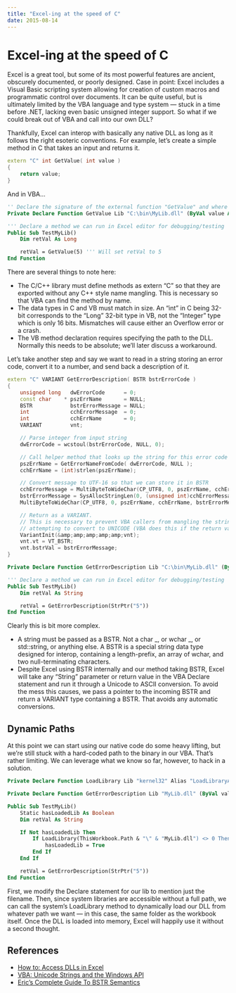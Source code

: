 ```yaml
---
title: "Excel-ing at the speed of C"
date: 2015-08-14
---
```


# Excel-ing at the speed of C

Excel is a great tool, but some of its most powerful features are ancient, obscurely documented, or poorly designed. Case in point: Excel includes a Visual Basic scripting system allowing for creation of custom macros and programmatic control over documents. It can be quite useful, but is ultimately limited by the VBA language and type system — stuck in a time before .NET, lacking even basic unsigned integer support. So what if we could break out of VBA and call into our own DLL?

Thankfully, Excel can interop with basically any native DLL as long as it follows the right esoteric conventions. For example, let’s create a simple method in C that takes an input and returns it.

```cpp
extern "C" int GetValue( int value )
{
    return value;
}
```

And in VBA…

```vb
'' Declare the signature of the external function "GetValue" and where to find it
Private Declare Function GetValue Lib "C:\bin\MyLib.dll" (ByVal value As Long) As Long

''' Declare a method we can run in Excel editor for debugging/testing
Public Sub TestMyLib()
    Dim retVal As Long

    retVal = GetValue(5) ''' Will set retVal to 5
End Function
```

There are several things to note here:

-   The C/C++ library must define methods as extern “C” so that they are exported without any C++ style name mangling. This is necessary so that VBA can find the method by name.
-   The data types in C and VB must match in size. An “int” in C being 32-bit corresponds to the “Long” 32-bit type in VB, not the “Integer” type which is only 16 bits. Mismatches will cause either an Overflow error or a crash.
-   The VB method declaration requires specifying the path to the DLL. Normally this needs to be absolute; we’ll later discuss a workaround.

Let’s take another step and say we want to read in a string storing an error code, convert it to a number, and send back a description of it.

```cpp
extern "C" VARIANT GetErrorDescription( BSTR bstrErrorCode )
{
    unsigned long   dwErrorCode      = 0;
    const char    * pszErrName       = NULL;
    BSTR            bstrErrorMessage = NULL;
    int             cchErrorMessage  = 0;
    int             cchErrName       = 0;
    VARIANT         vnt;

    // Parse integer from input string
    dwErrorCode = wcstoul(bstrErrorCode, NULL, 0);

    // Call helper method that looks up the string for this error code
    pszErrName = GetErrorNameFromCode( dwErrorCode, NULL );
    cchErrName = (int)strlen(pszErrName);

    // Convert message to UTF-16 so that we can store it in BSTR
    cchErrorMessage = MultiByteToWideChar(CP_UTF8, 0, pszErrName, cchErrName, NULL, 0);
    bstrErrorMessage = SysAllocStringLen(0, (unsigned int)cchErrorMessage);
    MultiByteToWideChar(CP_UTF8, 0, pszErrName, cchErrName, bstrErrorMessage, cchErrorMessage);

    // Return as a VARIANT.
    // This is necessary to prevent VBA callers from mangling the string by
    // attempting to convert to UNICODE (VBA does this if the return value is just BSTR).
    VariantInit(&amp;amp;amp;amp;amp;vnt);
    vnt.vt = VT_BSTR;
    vnt.bstrVal = bstrErrorMessage;
}
```

```vb
Private Declare Function GetErrorDescription Lib "C:\bin\MyLib.dll" (ByVal value As LongPtr) As Variant

''' Declare a method we can run in Excel editor for debugging/testing
Public Sub TestMyLib()
    Dim retVal As String

    retVal = GetErrorDescription(StrPtr("5"))
End Function
```

Clearly this is bit more complex.

-   A string must be passed as a BSTR. Not a char _, or wchar _, or std::string, or anything else. A BSTR is a special string data type designed for interop, containing a length-prefix, an array of wchar, and two null-terminating characters.
-   Despite Excel using BSTR internally and our method taking BSTR, Excel will take any “String” parameter or return value in the VBA Declare statement and run it through a Unicode to ASCII conversion. To avoid the mess this causes, we pass a pointer to the incoming BSTR and return a VARIANT type containing a BSTR. That avoids any automatic conversions.

## Dynamic Paths

At this point we can start using our native code do some heavy lifting, but we’re still stuck with a hard-coded path to the binary in our VBA. That’s rather limiting. We can leverage what we know so far, however, to hack in a solution.

```vb
Private Declare Function LoadLibrary Lib "kernel32" Alias "LoadLibraryA" (ByVal lpLibFileName As String) As LongPtr

Private Declare Function GetErrorDescription Lib "MyLib.dll" (ByVal value As LongPtr) As Variant

Public Sub TestMyLib()
    Static hasLoadedLib As Boolean
    Dim retVal As String

    If Not hasLoadedLib Then
        If LoadLibrary(ThisWorkbook.Path & "\" & "MyLib.dll") <> 0 Then
            hasLoadedLib = True
        End If
    End If

    retVal = GetErrorDescription(StrPtr("5"))
End Function
```

First, we modify the Declare statement for our lib to mention just the filename. Then, since system libraries are accessible without a full path, we can call the system’s LoadLibrary method to dynamically load our DLL from whatever path we want — in this case, the same folder as the workbook itself. Once the DLL is loaded into memory, Excel will happily use it without a second thought.

## References

-   [How to: Access DLLs in Excel](http://web.archive.org/web/20161116225951/https://msdn.microsoft.com/en-us/library/office/bb687915.aspx)
-   [VBA: Unicode Strings and the Windows API](http://web.archive.org/web/20161116225951/http://blog.nkadesign.com/2013/vba-unicode-strings-and-the-windows-api/)
-   [Eric’s Complete Guide To BSTR Semantics](http://web.archive.org/web/20161116225951/http://blogs.msdn.com/b/ericlippert/archive/2003/09/12/52976.aspx)

